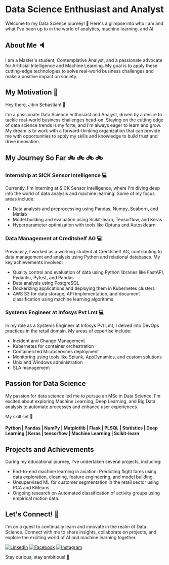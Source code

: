 # Data Science Enthusiast and Analyst

Welcome to my Data Science journey! 🚀 Here's a glimpse into who I am and what I've been up to in the world of analytics, machine learning, and AI.

## About Me :speaker:

I am a Master's student, Contemplative Analyst, and a passionate advocate for Artificial Intelligence and Machine Learning. My goal is to apply these cutting-edge technologies to solve real-world business challenges and make a positive impact on society.

## My Motivation :roller_coaster:

Hey there, Jibin Sebastian! 👋

I'm a passionate Data Science enthusiast and Analyst, driven by a desire to tackle real-world business challenges head-on. Staying on the cutting edge of data science trends is my forte, and I'm always eager to learn and grow. My dream is to work with a forward-thinking organization that can provide me with opportunities to apply my skills and knowledge to build trust and drive innovation.

## My Journey So Far :bike: :bike: :bike: :bike:

### Internship at SICK Sensor Intelligence :computer:

Currently, I'm interning at SICK Sensor Intelligence, where I'm diving deep into the world of data analysis and machine learning. Some of my focus areas include:

- Data analysis and preprocessing using Pandas, Numpy, Seaborn, and Matlab
- Model building and evaluation using Scikit-learn, Tensorflow, and Keras
- Hyperparameter optimization with tools like Optuna and Autosklearn

### Data Management at Creditshelf AG :computer:

Previously, I worked as a working student at Creditshelf AG, contributing to data management and analysis using Python and relational databases. My key achievements involved:

- Quality control and evaluation of data using Python libraries like FastAPI, Pydantic, Pytest, and Pandas
- Data analysis using PostgreSQL
- Dockerizing applications and deploying them in Kubernetes clusters
- AWS S3 for data storage, API implementation, and document classification using machine learning algorithms

### Systems Engineer at Infosys Pvt Lmt :computer:

In my role as a Systems Engineer at Infosys Pvt Lmt, I delved into DevOps practices in the retail domain. My areas of expertise include:

- Incident and Change Management
- Kubernetes for container orchestration
- Containerized Microservices deployment
- Monitoring using tools like Splunk, AppDynamics, and custom solutions
- Unix and Windows administration
- SLA management

## Passion for Data Science

My passion for data science led me to pursue an MSc in Data Science. I'm excited about exploring Machine Learning, Deep Learning, and Big Data analysis to automate processes and enhance user experiences. 

My skill set :construction_worker:
#### Python | Pandas | NumPy | Matplotlib | Flask | PLSQL | Statistics | Deep Learning | Keras | tensorflow | Machine Learning | Scikit-learn

## Projects and Achievements

During my educational journey, I've undertaken several projects, including:

- End-to-end machine learning in aviation: Predicting flight fares using data exploration, cleaning, feature engineering, and model building.
- Unsupervised ML for customer segmentation in the retail sector using PCA and KMeans.
- Ongoing research on Automated classification of activity groups using empirical motion data.

## Let's Connect!  :calling:

I'm on a quest to continually learn and innovate in the realm of Data Science. Connect with me to share insights, collaborate on projects, and explore the exciting world of AI and machine learning together.

[![LinkedIn](https://img.shields.io/badge/LinkedIn-Connect-blue)](https://www.linkedin.com/)
[![Facebook](https://img.shields.io/badge/Facebook-Follow-blue)](https://www.facebook.com/)
[![Instagram](https://img.shields.io/badge/Instagram-Follow-blue)](https://www.instagram.com/)

Stay curious, stay ambitious! 🌟
